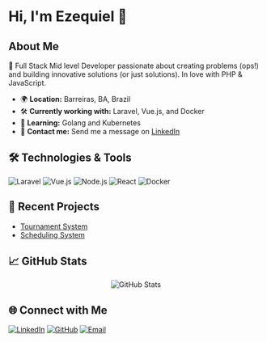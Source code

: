 # Hi, I'm Ezequiel 👋

## About Me
🎯 Full Stack Mid level Developer passionate about creating problems (ops!) and building innovative solutions (or just solutions). In love with PHP & JavaScript.

- 🌍 **Location:** Barreiras, BA, Brazil  
- 🛠️ **Currently working with:** Laravel, Vue.js, and Docker  
- 🌱 **Learning:** Golang and Kubernetes
- 💬 **Contact me:** Send me a message on [LinkedIn](https://www.linkedin.com/in/ezequiel-php)

## 🛠️ Technologies & Tools
![Laravel](https://img.shields.io/badge/Laravel-%23FF2D20.svg?style=flat&logo=laravel&logoColor=white)
![Vue.js](https://img.shields.io/badge/Vue.js-%234FC08D.svg?style=flat&logo=vue.js&logoColor=white)
![Node.js](https://img.shields.io/badge/Node.js-%23339933.svg?style=flat&logo=node.js&logoColor=white)
![React](https://img.shields.io/badge/React-%2361DAFB.svg?style=flat&logo=react&logoColor=black)
![Docker](https://img.shields.io/badge/Docker-%232496ED.svg?style=flat&logo=docker&logoColor=white)

## 🚀 Recent Projects
- [Tournament System](https://github.com/your-username/tournament-system)  
- [Scheduling System](https://github.com/your-username/scheduling-system)

## 📈 GitHub Stats
<p align="center">
  <img src="https://github-readme-stats.vercel.app/api?username=your-username&show_icons=true&theme=radical" alt="GitHub Stats" />
</p>

## 🌐 Connect with Me
[![LinkedIn](https://img.shields.io/badge/LinkedIn-%230077B5.svg?style=flat&logo=linkedin&logoColor=white)](https://www.linkedin.com/in/ezequiel-php/)
[![GitHub](https://img.shields.io/badge/GitHub-%23181717.svg?style=flat&logo=github&logoColor=white)](https://github.com/devEzequiel)
[![Email](https://img.shields.io/badge/Email-D14836?style=flat&logo=gmail&logoColor=white)](mailto:esofinney@gmail.com)
